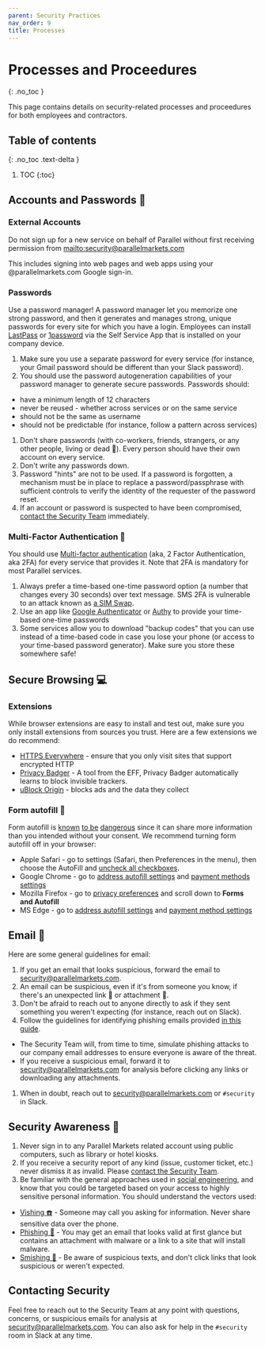 ```yaml
---
parent: Security Practices
nav_order: 9
title: Processes
---
```

# Processes and Proceedures
{: .no_toc }

This page contains details on security-related processes and proceedures for both employees and contractors.

## Table of contents
{: .no_toc .text-delta }

1. TOC
{:toc}

## Accounts and Passwords :closed_lock_with_key:

### External Accounts

Do not sign up for a new service on behalf of Parallel without first receiving permission from [mailto:security@parallelmarkets.com](security@parallelmarkets.com)

This includes signing into web pages and web apps using your @parallelmarkets.com Google sign-in.

### Passwords
Use a password manager!  A password manager let you memorize one strong password, and then it generates and manages strong, unique passwords for every site for which you have a login.  Employees can install [LastPass](https://www.lastpass.com/) or [1password](https://1password.com/) via the Self Service App that is installed on your company device.

1. Make sure you use a separate password for every service (for instance, your Gmail password should be different than your Slack password).
1. You should use the password autogeneration capabilities of your password manager to generate secure passwords.  Passwords should:
 * have a minimum length of 12 characters
 * never be reused - whether across services or on the same service
 * should not be the same as username
 * should not be predictable (for instance, follow a pattern across services)
1. Don't share passwords (with co-workers, friends, strangers, or any other people, living or dead :ghost:).  Every person should have their own account on every service.
1. Don't write any passwords down.
1. Password "hints" are not to be used. If a password is forgotten, a mechanism must be in place to replace a password/passphrase with sufficient controls to verify the identity of the requester of the password reset.
1. If an account or password is suspected to have been compromised,  [contact the Security Team](#contacting-security) immediately.

### Multi-Factor Authentication :iphone:
You should use [Multi-factor authentication](https://en.wikipedia.org/wiki/Multi-factor_authentication) (aka, 2 Factor Authentication, aka 2FA) for every service that provides it.  Note that 2FA is mandatory for most Parallel services.

1. Always prefer a time-based one-time password option (a number that changes every 30 seconds) over text message.  SMS 2FA is vulnerable to an attack known as [a SIM Swap](https://www.wired.com/story/sim-swap-attack-defend-phone/).
1. Use an app like [Google Authenticator](https://support.google.com/accounts/answer/1066447?hl=en&ref_topic=2954345) or [Authy](https://authy.com) to provide your time-based one-time passwords
1. Some services allow you to download "backup codes" that you can use instead of a time-based code in case you lose your phone (or access to your time-based password generator).  Make sure you store these somewhere safe!

## Secure Browsing :computer:

### Extensions
While browser extensions are easy to install and test out, make sure you only install extensions from sources you trust.  Here are a few extensions we do recommend:

* [HTTPS Everywhere](https://www.eff.org/https-everywhere) - ensure that you only visit sites that support encrypted HTTP
* [Privacy Badger](https://privacybadger.org) - A tool from the EFF, Privacy Badger automatically learns to block invisible trackers.
* [uBlock Origin](https://github.com/gorhill/uBlock#installation) - blocks ads and the data they collect

### Form autofill :memo:
Form autofill is [known](https://www.popularmechanics.com/technology/security/a24687/autofill-bad/) [to be](https://www.techadvisory.org/2019/01/the-dangers-of-autocomplete-passwords/) [dangerous](https://thehackernews.com/2017/01/browser-autofill-phishing.html) since it can share more information than you intended without your consent. We recommend turning form autofill off in your browser:

* Apple Safari - go to settings (Safari, then Preferences in the menu), then choose the AutoFill and [uncheck all checkboxes](https://support.apple.com/guide/safari/autofill-ibrwa005/mac).
* Google Chrome - go to [address autofill settings](chrome://settings/addresses) and [payment methods settings](chrome://settings/payments)
* Mozilla Firefox - go to [privacy preferences](about:preferences#privacy) and scroll down to **Forms and Autofill**
* MS Edge - go to [address autofill settings](edge://settings/addresses) and [payment method settings](edge://settings/payments)
 
## Email :email:
Here are some general guidelines for email:

1. If you get an email that looks suspicious, forward the email to [security@parallelmarkets.com](mailto:security@parallelmarkets.com).
1. An email can be suspicious, even if it's from someone you know, if there's an unexpected link :link: or attachment :file_folder:.
1. Don't be afraid to reach out to anyone directly to ask if they sent something you weren't expecting (for instance, reach out on Slack).
1. Follow the guidelines for identifying phishing emails provided [in this guide](https://www.itgovernance.co.uk/blog/5-ways-to-detect-a-phishing-email).
 * The Security Team will, from time to time, simulate phishing attacks to our company email addresses to ensure everyone is aware of the threat.
 * If you receive a suspicious email, forward it to [security@parallelmarkets.com](mailto:security@parallelmarkets.com) for analysis before clicking any links or downloading any attachments.
1. When in doubt, reach out to [security@parallelmarkets.com](mailto:security@parallelmarkets.com) or `#security` in Slack.

## Security Awareness :eyes:
1. Never sign in to any Parallel Markets related account using public computers, such as library or hotel kiosks.
1. If you receive a security report of any kind (issue, customer ticket, etc.) never dismiss it as invalid. Please [contact the Security Team](#contacting-security).
1. Be familiar with the general approaches used in [social engineering](https://en.wikipedia.org/wiki/Social_engineering_(security)), and know that you could be targeted based on your access to highly sensitive personal information.  You should understand the vectors used:
 * [Vishing :phone:](https://en.wikipedia.org/wiki/Social_engineering_(security)#Vishing) - Someone may call you asking for information.  Never share sensitive data over the phone.
 * [Phishing :fishing_pole_and_fish:](https://en.wikipedia.org/wiki/Social_engineering_(security)#Phishing) - You may get an email that looks valid at first glance but contains an attachment with malware or a link to a site that will install malware.
 * [Smishing :iphone:](https://en.wikipedia.org/wiki/Social_engineering_(security)#Smishing) - Be aware of suspicious texts, and don't click links that look suspicious or weren't expected.

## Contacting Security

Feel free to reach out to the Security Team at any point with questions, concerns, or suspicious emails for analysis at [security@parallelmarkets.com](mailto:security@parallelmarkets.com).  You can also ask for help in the `#security` room in Slack at any time.
